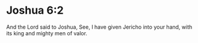 # Joshua 6:2

And the Lord said to Joshua, See, I have given Jericho into your hand, with its king and mighty men of valor.
